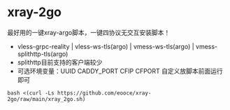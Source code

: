 # xray-2go
最好用的一键xray-argo脚本，一键四协议无交互安装脚本！
* vless-grpc-reality | vless-ws-tls(argo) | vmess-ws-tls(argo) | vmess-splithttp-tls(argo)
* splithttp目前支持的客户端较少
* 可选环境变量：UUID CADDY_PORT CFIP CFPORT 自定义放脚本前面运行即可 

```
bash <(curl -Ls https://github.com/eooce/xray-2go/raw/main/xray_2go.sh)
```
